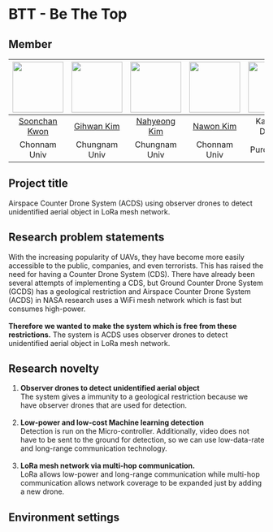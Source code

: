 # BTT - Be The Top
## Member

| <img src="https://github.com/Kwon770/Low-Power-Long-Range-UAV-Detection/blob/main/image/soonchan.JPG?raw=true" width="100" height="100" /> | <img src="https://github.com/Kwon770/Low-Power-Long-Range-UAV-Detection/blob/main/image/gihwan.jpeg?raw=true" width="100" height="100" /> | <img src="https://github.com/Kwon770/Low-Power-Long-Range-UAV-Detection/blob/main/image/nahyeong.jpeg?raw=true" width="100" height="100" /> | <img src="https://github.com/Kwon770/Low-Power-Long-Range-UAV-Detection/blob/main/image/nawon.jpeg?raw=true" width="100" height="100" /> | <img src="https://github.com/Kwon770/Low-Power-Long-Range-UAV-Detection/blob/main/image/karty.jpeg?raw=true" width="100" height="100" /> | <img src="https://github.com/Kwon770/Low-Power-Long-Range-UAV-Detection/blob/main/image/prakshi.png?raw=true" width="100" height="100" /> |
|:------------------------------------------------------------------------------------------------------------------------------------------------------------------------------------------------------------------------------------------------------------------------------------------------------------------------------------------------------------------------------------------------------------------------------------------------------------------------------------------------------------------------------------------------:|:--------------------------------------------------------------------------------------------------------------------------------------------------------------------------------------------------------------------------------------------------------------------------------------------------------------------------------------------------------------------------------------------------------------------------------------------------------------------------------------------------------------------------------------------:|:------------------------------------------------------------------------------------------------------------------------------------------------------------------------------------------------------------------------------------------------------------------------------------------------------------------------------------------------------------------------------------------------------------------------------------------------------------------------------------------------------------------------------------------------:|:------------------------------------------------------------------------------------------------------------------------------------------------------------------------------------------------------------------------------------------------------------------------------------------------------------------------------------------------------------------------------------------------------------------------------------------------------------------------------------------------------------------------------------------:|:--------------------------------------------------------------------------------------------------------------------------------------:|:---------------------------------------------------------------------------------------------------------------------------------------:|
|                                                                                                                                                                                                                                                   [Soonchan Kwon](https://github.com/Kwon770)                                                                                                                                                                                                                                                    |                                                                                                                                                                                                                                                 [Gihwan Kim](https://github.com/gihwan-kim)                                                                                                                                                                                                                                                  |                                                                                                                                                                                                                                                  [Nahyeong Kim](https://github.com/gihwan-kim)                                                                                                                                                                                                                                                   |                                                                                                                                                                                                                                         [Nawon Kim](https://github.com/nawon219?tab=repositories)                                                                                                                                                                                                                                          |Karteikay Dhuper|Prakshi Chander|
|                                                                                                                                                                                                                                                                   Chonnam Univ                                                                                                                                                                                                                                                                   |                                                                                                                                                                                                                                                                Chungnam Univ                                                                                                                                                                                                                                                                 |                                                                                                                                                                                                                                                                  Chungnam Univ                                                                                                                                                                                                                                                                   |                                                                                                                                                                                                                                                                Chonnam Univ                                                                                                                                                                                                                                                                |Purdue Univ|Purdue Univ|


## Project title
Airspace Counter Drone System (ACDS) using observer drones to detect unidentified aerial object in LoRa mesh network.


## Research problem statements
With the increasing popularity of UAVs, they have become more easily accessible to
the public, companies, and even terrorists. This has raised the need for having
a Counter Drone System (CDS). There have already been several attempts of implementing a CDS,
but Ground Counter Drone System (GCDS) has a geological restriction and
Airspace Counter Drone System (ACDS) in NASA research uses a WiFi mesh network which is
fast but consumes high-power.
<br/>
<br/>
**Therefore we wanted to make the system which is free from these restrictions.**
The system is ACDS uses observer drones to detect unidentified aerial object in LoRa mesh network.

## Research novelty
1. **Observer drones to detect unidentified aerial object**<br/>
   The system gives a immunity to a geological restriction because we have observer drones that are used for detection.
   <br/>
   <br/>
2. **Low-power and low-cost Machine learning detection**<br/>
   Detection is run on the Micro-controller. Additionally, video does not have to be sent
   to the ground for detection, so we can use low-data-rate and long-range communication
   technology.
   <br/>
   <br/>
3. **LoRa mesh network via multi-hop communication.**<br/>
   LoRa allows low-power and long-range communication while multi-hop communication allows
   network coverage to be expanded just by adding a new drone.


## Environment settings
